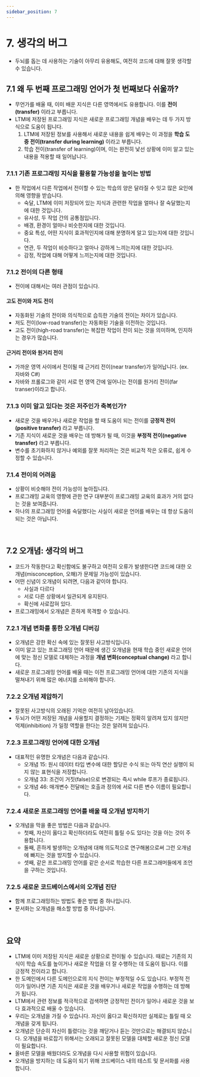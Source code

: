 ```yaml
---
sidebar_position: 7
---
```


# 7. 생각의 버그

- 두뇌를  돕는 데 사용하는 기술이 아무리 유용해도, 여전히 코드에 대해 잘못 생각할 수 있습니다.

## 7.1 왜 두 번째 프로그래밍 언어가 첫 번째보다 쉬울까?

- 무언가를 배울 때, 이미 배운 지식은 다른 영역에서도 유용합니다. 이를 **전이(transfer)** 이라고 부릅니다.
- LTM에 저장된 프로그래밍 지식은 새로운 프로그래밍 개념을 배우는 데 두 가지 방식으로 도움이 됩니다.
  1. LTM에 저장된 정보를 사용해서 새로운 내용을 쉽게 배우는 이 과정을 **학습 도중 전이(transfer during learning)** 이라고 부릅니다.
  2. 학습 전이(transfer of learning)이며, 이는 완전히 낯선 상황에 이미 알고 있는 내용을 적용할 때 일어납니다.

### 7.1.1 기존 프로그래밍 지식을 활용할 가능성을 높이는 방법

- 한 작업에서 다른 작업에서 전이할 수 있는 학습의 양은 달라질 수 잇고 많은 요인에 의해 영향을 받습니다.
  - 숙달, LTM에 이미 저장되어 있는 지식과 관련한 작업을 얼마나 잘 숙달했는지에 대한 것입니다.
  - 유사성, 두 작업 간의 공통점입니다.
  - 배경, 환경이 얼마나 비슷한지에 대한 것입니다.
  - 중요 특성, 어떤 지식이 효과적인지에 대해 분명하게 알고 있는지에 대한 것입니다.
  - 연관, 두 작업이 비슷하다고 얼마나 강하게 느끼는지에 대한 것입니다.
  - 감정, 작업에 대해 어떻게 느끼는지에 대한 것입니다.

### 7.1.2 전이의 다른 형태

- 전이에 대해서는 여러 관점이 있습니다.

#### 고도 전이와 저도 전이

- 자동화된 기술의 전이와 의식적으로 습득한 기술의 전이는 차이가 있습니다.
- 저도 전이(low-road transfer)는 자동화된 기술을 이전하는 것입니다.
- 고도 전이(high-road transfer)는 복잡한 작업이 전이 되는 것을 의미하며, 인지하는 경우가 많습니다.

#### 근거리 전이와 원거리 전이

- 가까운 영역 사이에서 전이될 때 근거리 전이(near transfer)가 일어납니다. (ex. 자바와 C#)
- 자바와 프롤로그와 같이 서로 먼 영역 간에 일어나는 전이를 원거리 전이(far transer)이라고 합니다.

### 7.1.3 이미 알고 있다는 것은 저주인가 축복인가?

- 새로운 것을 배우거나 새로운 작업을 할 때 도움이 되는 전이를 **긍정적 전이(positive transfer)** 라고 부릅니다.
- 기존 지식이 새로운 것을 배우는 데 방해가 될 때, 이것을 **부정적 전이(negative transfer)** 라고 부릅니다.
- 변수를 초기화하지 않거나 예외를 잘못 처리하는 것은 비교적 작은 오류로, 쉽게 수정할 수 있습니다.

### 7.1.4 전이의 어려움

- 상황이 비슷해야 전이 가능성이 높아집니다.
- 프로그래밍 교육의 영향에 관한 연구 대부분이 프로그래밍 교육의 효과가 거의 없다는 것을 보여줍니다.
- 하나의 프로그래밍 언어를 숙달했다는 사실이 새로운 언어를 배우는 데 항상 도움이 되는 것은 아닙니다.

<br/>

## 7.2 오개념: 생각의 버그

- 코드가 작동한다고 확신함에도 불구하고 여전히 오류가 발생한다면 코드에 대한 오개념(misconception, 오해)가 문제일 가능성이 있습니다.
- 어떤 신념이 오개념이 되려면, 다음과 같이야 합니다.
  - 사실과 다르다
  - 서로 다른 상황에서 일관되게 유지된다.
  - 확신에 사로잡혀 있다.
- 프로그래밍에서 오개념은 흔하게 목격할 수 있습니다.

### 7.2.1 개념 변화를 통한 오개념 디버깅

- 오개념은 강한 확신 속에 있는 잘못된 사고방식입니다.
- 이미 알고 있는 프로그래밍 언어 때문에 생긴 오개념을 현재 학습 중인 새로운 언어에 맞는 정신 모델로 대체하는 과정을 **개념 변화(conceptual change)** 라고 합니다.
- 새로운 프로그래밍 언어를 배울 때는 이전 프로그래밍 언어에 대한 기존의 지식을 떨쳐내기 위해 많은 에너지를 소비해야 합니다.

### 7.2.2 오개념 제압하기

- 잘못된 사고방식의 오래된 기억은 여전히 남아있습니다.
- 두뇌가 어떤 저장된 개념을 사용할지 결정하는 기제는 정확히 알려져 있지 않지만 억제(inhibition) 가 일정 역할을 한다는 것은 알려져 있습니다.

### 7.2.3 프로그래밍 언어에 대한 오개념

- 대표적인 유명한 오개념은 다음과 같습니다.
  - 오개념 15: 원시 데이터 타입 변수에 대한 할당은 수식 또는 아직 연산 실행이 되지 않는 표현식을 저장합니다.
  - 오개념 33: 조건이 거짓(false)으로 변경되는 즉시 while 루프가 종료됩니다.
  - 오개념 46: 매개변수 전달에는 호출과 정의에 서로 다른 변수 이름이 필요합니다.

### 7.2.4 새로운 프로그래밍 언어를 배울 때 오개념 방지하기

- 오개념을 막을 좋은 방법은 다음과 같습니다.
  - 첫째, 자신이 옳다고 확신하더라도 여전히 틀릴 수도 있다는 것을 아는 것이 주용합니다.
  - 둘째, 흔하게 발생하는 오개념에 대해 의도적으로 연구해봄으로써 그런 오개념에 빠지는 것을 방지할 수 있습니다.
  - 셋째, 같은 프로그래밍 언어를 같은 순서로 학습한 다른 프로그래머들에게 조언을 구하는 것입니다.

### 7.2.5 새로운 코드베이스에서의 오개념 진단

- 함께 프로그래밍하는 방법도 좋은 방법 중 하나입니다.
- 문서화는 오개념을 해소할 방법 중 하나입니다.

<br/>

## 요약

- LTM에 이미 저장된 지식은 새로운 상황으로 전이될 수 있습니다. 때로는 기존의 지식이 학습 속도를 높이거나 새로운 작업을 더 잘 수행하는 데 도움이 됩니다. 이를 긍정적 전이라고 합니다.
- 한 도메인에서 다른 도메인으로의 지식 전이는 부정적일 수도 있습니다. 부정적 전이가 일어나면 기존 지식은 새로운 것을 배우거나 새로운 작업을 수행하는 데 방해가 됩니다.
- LTM에서 관련 정보를 적극적으로 검색하면 긍정적인 전이가 일어나 새로운 것을 보다 효과적으로 배울 수 있습니다.
- 우리는 오개념을 가질 수 있습니다. 자신이 옳다고 확신하지만 실제로는 틀릴 때 오개념을 갖게 됩니다.
- 오개념은 단순히 자신이 틀렸다는 것을 깨닫거나 듣는 것만으로는 해결되지 않습니다. 오개념을 바로잡기 위해서는 오래되고 잘못된 모델을 대체할 새로운 정신 모델이 필요합니다.
- 올바른 모델을 배웠더라도 오개념을 다시 사용할 위험이 있습니다.
- 오개념을 방지하는 데 도움이 되기 위해 코드베이스 내의 테스트 및 문서화를 사용합니다.